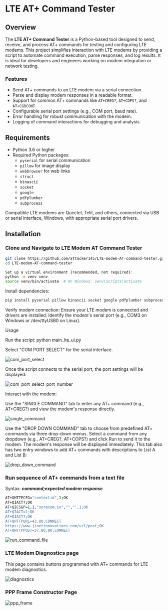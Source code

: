 # LTE AT+ Command Tester

## Overview

The **LTE AT+ Command Tester** is a Python-based tool designed to send, receive, and process AT+ commands for testing and configuring LTE modems. This project simplifies interaction with LTE modems by providing a script to automate command execution, parse responses, and log results. It is ideal for developers and engineers working on modem integration or network testing.

### Features

- Send AT+ commands to an LTE modem via a serial connection.
- Parse and display modem responses in a readable format.
- Support for common AT+ commands like `AT+CREG?`, `AT+COPS?`, and `AT+CGDCONT`.
- Configurable serial port settings (e.g., COM port, baud rate).
- Error handling for robust communication with the modem.
- Logging of command interactions for debugging and analysis.

## Requirements

- Python 3.6 or higher  
- Required Python packages:
  - `pyserial` for serial communication  
  - `pillow` for image display  
  - `webbrowser` for web links  
  - `struct`  
  - `binascii`  
  - `socket`  
  - `google`  
  - `pdfplumber`  
  - `subprocess`

Compatible LTE modems are Quectel, Telit, and others, connected via USB or serial interface, Windows, with appropriate serial port drivers.

## Installation

### Clone and Navigate to LTE Modem AT Command Tester
```bash
git clone https://github.com/attacker145/LTE-modem-AT-command-tester.git
cd LTE-modem-AT-command-tester

Set up a virtual environment (recommended, not required):
python -m venv venv
source venv/bin/activate  # On Windows: venv\Scripts\activate
```

Install dependencies:
```bash
pip install pyserial pillow binascii socket google pdfplumber subprocess pillow webbrowser
```

Verify modem connection:
Ensure your LTE modem is connected and drivers are installed.
Identify the modem's serial port (e.g., COM3 on Windows or /dev/ttyUSB0 on Linux).


Usage

Run the script:
python main_lte_ui.py

Select "COM PORT SELECT" for the serial interface.


![com_port_select](https://github.com/user-attachments/assets/c4a966d9-db14-4e90-a7fc-3090e25eec55)

Once the script connects to the serial port, the port settings will be displayed:

![com_port_select_port_number](https://github.com/user-attachments/assets/adda67f3-ec51-4126-b81a-5db020044e4c)

Interact with the modem:

Use the "SINGLE COMMAND" tab to enter any AT+ command (e.g., AT+CREG?) and view the modem's response directly.

![single_command](https://github.com/user-attachments/assets/bd60947b-81f2-48dc-b67c-9f2c68af4bf9)

Use the "DROP DOWN COMMAND" tab to choose from predefined AT+ commands via three drop-down menus. Select a command from any dropdown (e.g., AT+CREG?, AT+COPS?) and click Run to send it to the modem. The modem's response will be displayed immediately.
This tab also has two entry windows to add AT+ commands with descriptions to List A and List B:

![drop_down_command](https://github.com/user-attachments/assets/b0608e93-b9ff-4bfe-9342-41d69096cd6d)

### Run sequence of AT+ commands from a text file 
Syntax: ***command;expected modem response***
```bash
AT+QHTTPCFG="contextid",1;OK
AT+QIACT?;OK
AT+QICSGP=1,1,"soracom.io","","',1;OK
AT+QIACT=1;OK
AT+QIACT?;OK
AT+QHTTPURL=43,80;CONNECT
https://www.jinetinnovations.com/url/post;OK
AT+QHTTPPOST=37,80,80;CONNECT
```


![run_command_file](https://github.com/user-attachments/assets/dd07a33a-34c4-4a70-a222-a7c70ccef0f8)


### LTE Modem Diagnostics page
This page contains buttons programmed with AT+ commands for LTE modem diagnostics.


![diagnostics](https://github.com/user-attachments/assets/c1fd9e66-3060-4e30-8f6a-24c03f0b3d1a)

### PPP Frame Constructor Page

![ppp_frame](https://github.com/user-attachments/assets/9f68ff72-e26c-4235-bc6c-e3e2e9ecd025)
